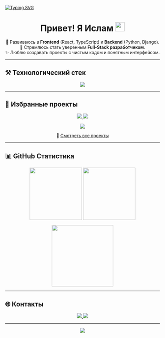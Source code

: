 <!-- Бегущая строка -->
[![Typing SVG](https://readme-typing-svg.herokuapp.com?size=28&duration=3000&pause=800&color=00F7FF&center=true&vCenter=true&width=850&lines=👋+Привет!+Я+Ислам;💻+Frontend+на+React+%2B+TypeScript;⚡+Backend+на+Python+%2F+Django;🚀+Full-Stack+Developer+in+progress)](https://git.io/typing-svg)

<!-- Приветствие с гифкой-рукой -->
<h1 align="center">Привет! Я Ислам <img src="https://raw.githubusercontent.com/MartinHeinz/MartinHeinz/master/wave.gif" width="30px"></h1>

<p align="center">
  🌱 Развиваюсь в <b>Frontend</b> (React, TypeScript) и <b>Backend</b> (Python, Django).<br/>
  🎯 Стремлюсь стать уверенным <b>Full-Stack разработчиком</b>.<br/>
  ✨ Люблю создавать проекты с чистым кодом и понятным интерфейсом.
</p>

---

## ⚒️ Технологический стек
<p align="center">
  <img src="https://skillicons.dev/icons?i=html,css,js,ts,react,redux,python,django,git,github,vscode" />
</p>

---
## 🚀 Избранные проекты

<p align="center">
  <a href="https://github.com/OshSUDiary">
    <img src="https://github-readme-stats.vercel.app/api/pin/?username=isa851&repo=OshSUDiary&theme=radical" />
  </a>
  <a href="https://github.com/Osh-Library">
    <img src="https://github-readme-stats.vercel.app/api/pin/?username=isa851&repo=Osh-Library&theme=radical" />
  </a>
</p>

<p align="center">
  <a href="https://github.com/IDEALISPRO">
    <img src="https://github-readme-stats.vercel.app/api/pin/?username=isa851&repo=IDEALISPRO&theme=radical" />
  </a>
</p>

<p align="center">
  🔗 <a href="https://github.com/isa851?tab=repositories">Смотреть все проекты</a>
</p>


---

## 📊 GitHub Статистика
<p align="center">
  <img height="170" src="https://github-readme-stats.vercel.app/api?username=isa851&show_icons=true&theme=radical&count_private=true" />
  <img height="170" src="https://github-readme-stats.vercel.app/api/top-langs/?username=isa851&layout=compact&theme=radical" />
</p>

<p align="center">
  <img height="200" src="https://streak-stats.demolab.com?user=isa851&theme=radical" />
</p>

---


## 🌐 Контакты
<p align="center">
  <a href="https://t.me/Abdikalilov_Islam">
    <img src="https://img.shields.io/badge/Telegram-2CA5E0?style=for-the-badge&logo=telegram&logoColor=white"/>
  </a>
  <a href="mailto:isa904363@gmail.com">
    <img src="https://img.shields.io/badge/Gmail-D14836?style=for-the-badge&logo=gmail&logoColor=white"/>
  </a>
</p>

---

<p align="center">
  <img src="https://komarev.com/ghpvc/?username=isa851&label=Просмотры%20профиля&color=blueviolet&style=for-the-badge" />
</p>

